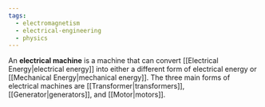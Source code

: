 ```yaml
---
tags:
  - electromagnetism
  - electrical-engineering
  - physics
---
```

An **electrical machine** is a machine that can convert [[Electrical Energy|electrical energy]] into either a different form of electrical energy or [[Mechanical Energy|mechanical energy]]. The three main forms of electrical machines are [[Transformer|transformers]], [[Generator|generators]], and [[Motor|motors]].